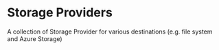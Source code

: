 # Storage Providers
A collection of Storage Provider for various destinations (e.g. file system and Azure Storage)
